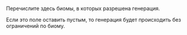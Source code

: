 Перечислите здесь биомы, в которых разрешена генерация.

Если это поле оставить пустым, то генерация будет происходить без ограничений по биому.